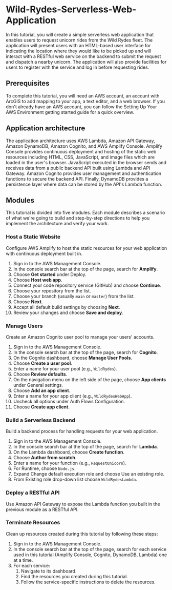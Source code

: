 # Wild-Rydes-Serverless-Web-Application

In this tutorial, you will create a simple serverless web application that enables users to request unicorn rides from the Wild Rydes fleet. The application will present users with an HTML-based user interface for indicating the location where they would like to be picked up and will interact with a RESTful web service on the backend to submit the request and dispatch a nearby unicorn. The application will also provide facilities for users to register with the service and log in before requesting rides.

## Prerequisites

To complete this tutorial, you will need an AWS account, an account with ArcGIS to add mapping to your app, a text editor, and a web browser. If you don't already have an AWS account, you can follow the Setting Up Your AWS Environment getting started guide for a quick overview.

## Application architecture

The application architecture uses AWS Lambda, Amazon API Gateway, Amazon DynamoDB, Amazon Cognito, and AWS Amplify Console. Amplify Console provides continuous deployment and hosting of the static web resources including HTML, CSS, JavaScript, and image files which are loaded in the user's browser. JavaScript executed in the browser sends and receives data from a public backend API built using Lambda and API Gateway. Amazon Cognito provides user management and authentication functions to secure the backend API. Finally, DynamoDB provides a persistence layer where data can be stored by the API's Lambda function.

## Modules

This tutorial is divided into five modules. Each module describes a scenario of what we're going to build and step-by-step directions to help you implement the architecture and verify your work.

### Host a Static Website

Configure AWS Amplify to host the static resources for your web application with continuous deployment built in.

1. Sign in to the AWS Management Console.
2. In the console search bar at the top of the page, search for **Amplify**.
3. Choose **Get started** under Deploy.
4. Choose **Host web app**.
5. Connect your code repository service (GitHub) and choose **Continue**.
6. Choose your repository from the list.
7. Choose your branch (usually `main` or `master`) from the list.
8. Choose **Next**.
9. Accept all default build settings by choosing **Next**.
10. Review your changes and choose **Save and deploy**.

### Manage Users

Create an Amazon Cognito user pool to manage your users' accounts.

1. Sign in to the AWS Management Console.
2. In the console search bar at the top of the page, search for **Cognito**.
3. On the Cognito dashboard, choose **Manage User Pools**.
4. Choose **Create a user pool**.
5. Enter a name for your user pool (e.g., `WildRydes`).
6. Choose **Review defaults**.
7. On the navigation menu on the left side of the page, choose **App clients** under General settings.
8. Choose **Add an app client**.
9. Enter a name for your app client (e.g., `WildRydesWebApp`).
10. Uncheck all options under Auth Flows Configuration.
11. Choose **Create app client**.

### Build a Serverless Backend

Build a backend process for handling requests for your web application.

1. Sign in to the AWS Management Console.
2. In the console search bar at the top of the page, search for **Lambda**.
3. On the Lambda dashboard, choose **Create function**.
4. Choose **Author from scratch**.
5. Enter a name for your function (e.g., `RequestUnicorn`).
6. For Runtime, choose `Node.js`.
7. Expand Change default execution role and choose Use an existing role.
8. From Existing role drop-down list choose `WildRydesLambda`.

### Deploy a RESTful API

Use Amazon API Gateway to expose the Lambda function you built in the previous module as a RESTful API.

### Terminate Resources

Clean up resources created during this tutorial by following these steps:

1. Sign in to the AWS Management Console.
2. In the console search bar at the top of the page, search for each service used in this tutorial (Amplify Console, Cognito, DynamoDB, Lambda) one at a time.
3. For each service:
    1. Navigate to its dashboard.
    2. Find the resources you created during this tutorial.
    3. Follow the service-specific instructions to delete the resources.
